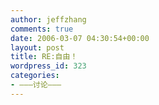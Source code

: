 ```yaml
---
author: jeffzhang
comments: true
date: 2006-03-07 04:30:54+00:00
layout: post
title: RE:自由！
wordpress_id: 323
categories:
- ———讨论———
---
```



